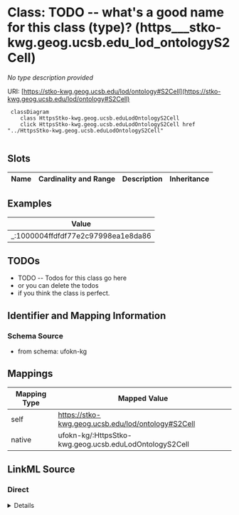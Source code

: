 

# Class: TODO -- what's a good name for this class (type)? (https___stko-kwg.geog.ucsb.edu_lod_ontologyS2Cell)


_No type description provided_





URI: [https://stko-kwg.geog.ucsb.edu/lod/ontology#S2Cell](https://stko-kwg.geog.ucsb.edu/lod/ontology#S2Cell)






```mermaid
 classDiagram
    class HttpsStko-kwg.geog.ucsb.eduLodOntologyS2Cell
    click HttpsStko-kwg.geog.ucsb.eduLodOntologyS2Cell href "../HttpsStko-kwg.geog.ucsb.eduLodOntologyS2Cell"
      
```




<!-- no inheritance hierarchy -->


## Slots

| Name | Cardinality and Range | Description | Inheritance |
| ---  | --- | --- | --- |










## Examples

| Value |
| --- |
| _:1000004ffdfdf77e2c97998ea1e8da86 |

## TODOs

* TODO -- Todos for this class go here
* or you can delete the todos
* if you think the class is perfect.

## Identifier and Mapping Information







### Schema Source


* from schema: ufokn-kg




## Mappings

| Mapping Type | Mapped Value |
| ---  | ---  |
| self | https://stko-kwg.geog.ucsb.edu/lod/ontology#S2Cell |
| native | ufokn-kg/:HttpsStko-kwg.geog.ucsb.eduLodOntologyS2Cell |







## LinkML Source

<!-- TODO: investigate https://stackoverflow.com/questions/37606292/how-to-create-tabbed-code-blocks-in-mkdocs-or-sphinx -->

### Direct

<details>
```yaml
name: https___stko-kwg.geog.ucsb.edu_lod_ontologyS2Cell
description: No type description provided
title: TODO -- what's a good name for this class (type)?
todos:
- TODO -- Todos for this class go here
- or you can delete the todos
- if you think the class is perfect.
notes:
- Class with 11717916 occurences.
examples:
- value: _:1000004ffdfdf77e2c97998ea1e8da86
from_schema: ufokn-kg
rank: 1000
class_uri: https://stko-kwg.geog.ucsb.edu/lod/ontology#S2Cell

```
</details>

### Induced

<details>
```yaml
name: https___stko-kwg.geog.ucsb.edu_lod_ontologyS2Cell
description: No type description provided
title: TODO -- what's a good name for this class (type)?
todos:
- TODO -- Todos for this class go here
- or you can delete the todos
- if you think the class is perfect.
notes:
- Class with 11717916 occurences.
examples:
- value: _:1000004ffdfdf77e2c97998ea1e8da86
from_schema: ufokn-kg
rank: 1000
class_uri: https://stko-kwg.geog.ucsb.edu/lod/ontology#S2Cell

```
</details>
